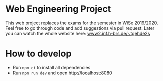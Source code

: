 # Web Engineering Project

This web project replaces the exams for the semester in WiSe 2019/2020. Feel free to go through code and add suggestions via pull request.
Later you can watch the whole website here: [www2.inf.h-brs.de/~tgehde2s](https://www2.inf.h-brs.de/~tgehde2s)

# How to develop

- Run `npm ci` to install all dependencies
- Run `npm run dev` and open [http://localhost:8080](http://localhost:8080)
